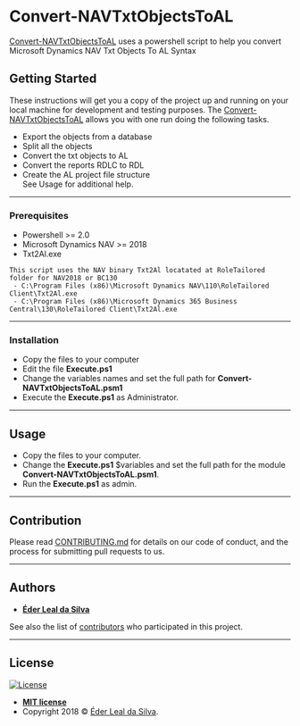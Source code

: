 # Convert-NAVTxtObjectsToAL
[Convert-NAVTxtObjectsToAL](https://github.com/ederlealsilva/Convert-NAVTxtObjectsToAL) uses a powershell script to help you convert Microsoft Dynamics NAV Txt Objects To AL Syntax

## Getting Started
These instructions will get you a copy of the project up and running on your local machine for development and testing purposes.
The [Convert-NAVTxtObjectsToAL](https://github.com/ederlealsilva/Convert-NAVTxtObjectsToAL) allows you with one run doing the following tasks.
* Export the objects from a database
* Split all the objects
* Convert the txt objects to AL
* Convert the reports RDLC to RDL
* Create the AL project file structure
<br>See Usage for additional help.

---

### Prerequisites
* Powershell >= 2.0
* Microsoft Dynamics NAV >= 2018
* Txt2Al.exe
```
This script uses the NAV binary Txt2Al locatated at RoleTailored folder for NAV2018 or BC130
 - C:\Program Files (x86)\Microsoft Dynamics NAV\110\RoleTailored Client\Txt2Al.exe
 - C:\Program Files (x86)\Microsoft Dynamics 365 Business Central\130\RoleTailored Client\Txt2Al.exe
```

---

### Installation
* Copy the files to your computer
* Edit the file <b>Execute.ps1</b>
* Change the variables names and set the full path for <b>Convert-NAVTxtObjectsToAL.psm1</b>
* Execute the <b>Execute.ps1</b> as Administrator.

---

## Usage
* Copy the files to your computer.
* Change the <b>Execute.ps1</b> $variables and set the full path for the module <b>Convert-NAVTxtObjectsToAL.psm1</b>.
* Run the <b>Execute.ps1</b> as admin.

---

## Contribution

Please read [CONTRIBUTING.md](https://github.com/ederlealsilva/Convert-NAVTxtObjectsToAL) for details on our code of conduct, and the process for submitting pull requests to us.

---

## Authors

* [**Éder Leal da Silva**](https://github.com/ederlealsilva)

See also the list of [contributors](https://github.com/ederlealsilva/Convert-NAVTxtObjectsToAL/contributors) who participated in this project.

---

## License

[![License](http://img.shields.io/:license-mit-blue.svg?style=flat-square)](http://badges.mit-license.org)

- **[MIT license](https://github.com/ederlealsilva/Convert-NAVTxtObjectsToAL/blob/master/LICENSE)**
- Copyright 2018 © <a href="https://github.com/ederlealsilva/" target="_blank">Éder Leal da Silva</a>.

